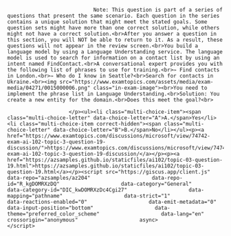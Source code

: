 <p class="card-text">
							
								Note: This question is part of a series of questions that present the same scenario. Each question in the series contains a unique solution that might meet the stated goals. Some question sets might have more than one correct solution, while others might not have a correct solution.<br>After you answer a question in this section, you will NOT be able to return to it. As a result, these questions will not appear in the review screen.<br>You build a language model by using a Language Understanding service. The language model is used to search for information on a contact list by using an intent named FindContact.<br>A conversational expert provides you with the following list of phrases to use for training.<br>✑ Find contacts in London.<br>✑ Who do I know in Seattle?<br>Search for contacts in Ukraine.<br><img src="https://www.examtopics.com/assets/media/exam-media/04271/0015000006.png" class="in-exam-image"><br>You need to implement the phrase list in Language Understanding.<br>Solution: You create a new entity for the domain.<br>Does this meet the goal?<br>
							
						</p><ul><li class="multi-choice-item"><span class="multi-choice-letter" data-choice-letter="A">A.</span>Yes</li><li class="multi-choice-item correct-hidden"><span class="multi-choice-letter" data-choice-letter="B">B.</span>No</li></ul><p><a href="https://www.examtopics.com/discussions/microsoft/view/74742-exam-ai-102-topic-3-question-19-discussion/">https://www.examtopics.com/discussions/microsoft/view/74742-exam-ai-102-topic-3-question-19-discussion/</a></p><p><a href="https://azsamples.github.io/staticfiles/ai102/topic-03-question-19.html">https://azsamples.github.io/staticfiles/ai102/topic-03-question-19.html</a></p><script src="https://giscus.app/client.js"                    data-repo="azsamples/az204"                    data-repo-id="R_kgDOMRXzDQ"                    data-category="General"                    data-category-id="DIC_kwDOMRXzDc4Cgi27"                    data-mapping="pathname"                    data-strict="1"                    data-reactions-enabled="0"                    data-emit-metadata="0"                    data-input-position="bottom"                    data-theme="preferred_color_scheme"                    data-lang="en"                    crossorigin="anonymous"                    async>                    </script>